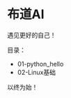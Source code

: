 # 布道AI

遇见更好的自己！

目录：
- 01-python_hello[](https://github.com/sherwinNG/budao_AI/tree/main/01-python_hello)
- 02-Linux基础[](https://github.com/sherwinNG/budao_AI/tree/main/02-Linux%E5%9F%BA%E7%A1%80)

以终为始！
